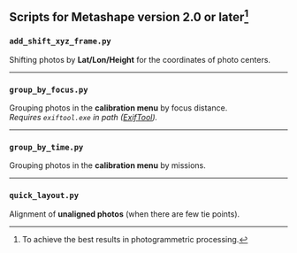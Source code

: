 ## Scripts for Metashape version 2.0 or later[^1]   
[^1]: To achieve the best results in photogrammetric processing.

### `add_shift_xyz_frame.py`
Shifting photos by **Lat/Lon/Height** for the coordinates of photo centers.

---

### `group_by_focus.py`
Grouping photos in the **calibration menu** by focus distance.  
*Requires `exiftool.exe` in path ([ExifTool](https://exiftool.org/)).*

---

### `group_by_time.py`
Grouping photos in the **calibration menu** by missions.

---

### `quick_layout.py`
Alignment of **unaligned photos** (when there are few tie points).
